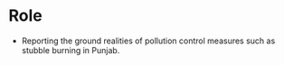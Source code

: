 # Role
- Reporting the ground realities of pollution control measures such as stubble burning in Punjab.
